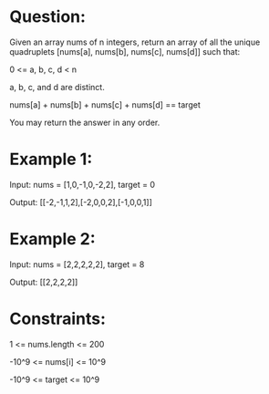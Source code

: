 # Question:
Given an array nums of n integers, return an array of all the unique quadruplets [nums[a], nums[b], nums[c], nums[d]] such that:

0 <= a, b, c, d < n

a, b, c, and d are distinct.

nums[a] + nums[b] + nums[c] + nums[d] == target

You may return the answer in any order.


# Example 1:

Input: nums = [1,0,-1,0,-2,2], target = 0

Output: [[-2,-1,1,2],[-2,0,0,2],[-1,0,0,1]]


# Example 2:

Input: nums = [2,2,2,2,2], target = 8

Output: [[2,2,2,2]]
 

# Constraints:

1 <= nums.length <= 200

-10^9 <= nums[i] <= 10^9

-10^9 <= target <= 10^9